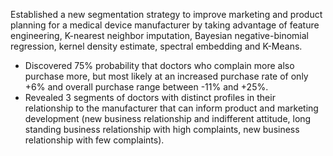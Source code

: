Established a new segmentation strategy to improve marketing and product planning for a medical device manufacturer by taking advantage of feature engineering, K-nearest neighbor imputation, Bayesian negative-binomial regression, kernel density estimate, spectral embedding and K-Means.
  - Discovered 75% probability that doctors who complain more also purchase more, but most likely at an increased purchase rate of only +6% and overall purchase range between -11% and +25%.
  - Revealed 3 segments of doctors with distinct profiles in their relationship to the manufacturer that can inform product and marketing development (new business relationship and indifferent attitude, long standing business relationship with high complaints, new business relationship with few complaints).
